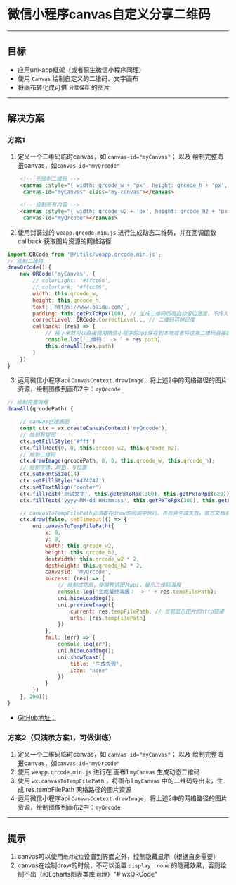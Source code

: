 # 微信小程序canvas自定义分享二维码

--------------------------------------------------

## 目标
- 应用uni-app框架（或者原生微信小程序同理）
- 使用 `Canvas` 绘制自定义的二维码、文字画布
- 将画布转化成可供 `分享保存` 的图片

--------------------------------------------------

## 解决方案

### 方案1
1. 定义一个二维码临时canvas，如 `canvas-id="myCanvas"`； 以及 绘制完整海报canvas，如`canvas-id="myQrcode"`
``` html
	<!-- 先绘制二维码 -->
	<canvas :style="{ width: qrcode_w + 'px', height: qrcode_h + 'px', position: 'absolute', left: 0, bottom: '-' + qrcode_h + 'px' }"
	 canvas-id="myCanvas" class="my-canvas"></canvas>

	<!-- 绘制所有内容 -->
	<canvas :style="{ width: qrcode_w2 + 'px', height: qrcode_h2 + 'px', position: 'absolute', left: 0, bottom: '-' + qrcode_h2 + 'px'  }"
	 canvas-id="myQrcode"></canvas>

```
2. 使用封装过的 `weapp.qrcode.min.js` 进行生成动态二维码，并在回调函数 callback 获取图片资源的网络路径
``` javaScript
import QRCode from '@/utils/weapp.qrcode.min.js';
// 绘制二维码
drawQrCode() {
	new QRCode('myCanvas', {
		// colorLight: '#ffcc66',
		// colorDark: "#ffcc66",
		width: this.qrcode_w,
		height: this.qrcode_h,
		text: `https://www.baidu.com/`,
		padding: this.getPxToRpx(100), // 生成二维码四周自动留边宽度，不传入默认为0
		correctLevel: QRCode.CorrectLevel.L, // 二维码可辨识度
		callback: (res) => {
			// 接下来就可以直接调用微信小程序的api保存到本地或者将这张二维码直接画在海报上面去，看各自需求
			console.log('二维码： -> ' + res.path)
			this.drawAll(res.path)
		}
	})
}
```
3. 运用微信小程序api `CanvasContext.drawImage`，将上述2中的网络路径的图片资源，绘制图像到画布2中：`myQrcode`
``` javaScript
// 绘制完整海报
drawAll(qrcodePath) {

	// canvas创建画图
	const ctx = wx.createCanvasContext('myQrcode');
	// 绘制背景图
	ctx.setFillStyle('#fff')
	ctx.fillRect(0, 0, this.qrcode_w2, this.qrcode_h2)
	// 绘制二维码
	ctx.drawImage(qrcodePath, 0, 0, this.qrcode_w, this.qrcode_h);
	// 绘制字体，颜色，与位置
	ctx.setFontSize(14)
	ctx.setFillStyle('#474747')
	ctx.setTextAlign('center')
	ctx.fillText('测试文字', this.getPxToRpx(300), this.getPxToRpx(620))
	ctx.fillText('yyyy-MM-dd HH:mm:ss', this.getPxToRpx(300), this.getPxToRpx(680))

	// canvasToTempFilePath必须要在draw的回调中执行，否则会生成失败，官方文档有说明
	ctx.draw(false, setTimeout(() => {
		uni.canvasToTempFilePath({
			x: 0,
			y: 0,
			width: this.qrcode_w2,
			height: this.qrcode_h2,
			destWidth: this.qrcode_w2 * 2,
			destHeight: this.qrcode_h2 * 2,
			canvasId: 'myQrcode',
			success: (res) => {
				// 绘制成功后，使用预览图片api，展示二维码海报
				console.log('生成最终海报： -> ' + res.tempFilePath);
				uni.hideLoading();
				uni.previewImage({
					current: res.tempFilePath, // 当前显示图片的http链接
					urls: [res.tempFilePath]
				})
			},
			fail: (err) => {
				console.log(err);
				uni.hideLoading();
				uni.showToast({
					title: '生成失败',
					icon: "none"
				})
			}
		})
	}, 200));
}
```
- [GitHub地址：](https://github.com/Jiji-Jiong/wxQRCode)


### 方案2（只演示方案1，可做训练）
1. 定义一个二维码临时canvas，如 `canvas-id="myCanvas"`； 以及 绘制完整海报canvas，如`canvas-id="myQrcode"`
2. 使用 `weapp.qrcode.min.js` 进行在 画布1 `myCanvas` 生成动态二维码
3. 使用 `wx.canvasToTempFilePath` ，将画布1 `myCanvas` 中的二维码导出来，生成 res.tempFilePath 网络路径的图片资源
4. 运用微信小程序api `CanvasContext.drawImage`，将上述2中的网络路径的图片资源，绘制图像到画布2中：`myQrcode`

--------------------------------------------------

## 提示
1. canvas可以使用`绝对定位`设置到界面之外，控制隐藏显示（根据自身需要）
2. canvas在绘制draw的时候，不可以设置 `display: none` 的隐藏效果，否则绘制不出（和Echarts图表类库同理）"# wxQRCode" 
